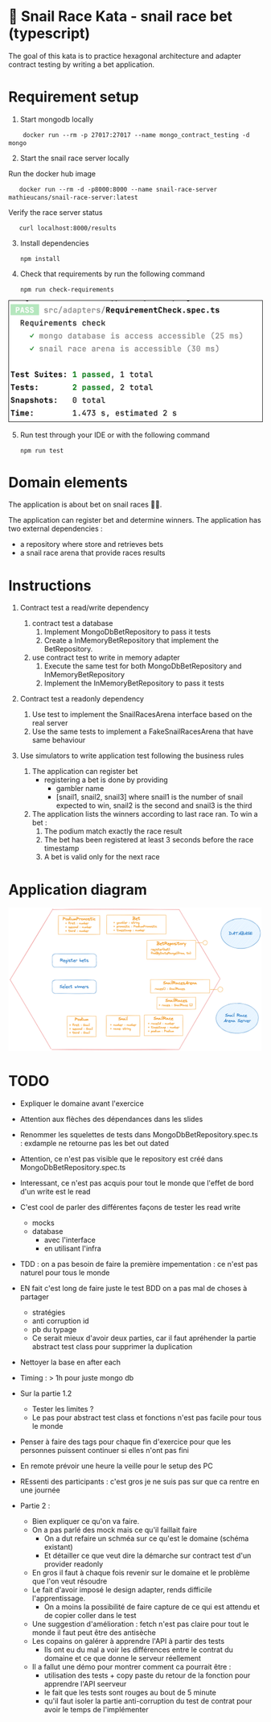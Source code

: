 🐌 Snail Race Kata - snail race bet (typescript)
=====

The goal of this kata is to practice hexagonal architecture and adapter contract testing by
writing a bet application.

# Requirement setup

1. Start mongodb locally

```shell
    docker run --rm -p 27017:27017 --name mongo_contract_testing -d mongo
```

2. Start the snail race server locally

Run the docker hub image 
```shell
   docker run --rm -d -p8000:8000 --name snail-race-server mathieucans/snail-race-server:latest
```

Verify the race server status
```shell
   curl localhost:8000/results
```

3. Install dependencies
   ```shell
   npm install
   ```
4. Check that requirements by run the following command
    ```shell
    npm run check-requirements
    ``` 

<img alt="img.png" src="requirement-checked.png" style="border: Solid 1px"/>

5. Run test through your IDE or with the following command
    ```shell
    npm run test
    ``` 
# Domain elements

The application is about bet on snail races 🐌🏁.

The application can register bet and determine winners.
The application has two external dependencies : 
   - a repository where store and retrieves bets
   - a snail race arena that provide races results

# Instructions

1. Contract test a read/write dependency

   1. contract test a database
      1. Implement MongoDbBetRepository to pass it tests
      2. Create a InMemoryBetRepository that implement the BetRepository.
   2. use contract test to write in memory adapter
      1. Execute the same test for both MongoDbBetRepository and InMemoryBetRepository
      2. Implement the InMemoryBetRepository to pass it tests 

2. Contract test a readonly dependency
   1. Use test to implement the SnailRacesArena interface based on the real server
   2. Use the same tests to implement a FakeSnailRacesArena that have same behaviour

3. Use simulators to write application test following the business rules
   1. The application can register bet
      * registering a bet is done by providing
         * gambler name
         * [snail1, snail2, snail3] where snail1 is the number of snail expected to win, snail2 is the second and snail3 is the third
   2. The application lists the winners according to last race ran. To win a bet :
      1. The podium match exactly the race result
      2. The bet has been registered at least 3 seconds before the race timestamp
      3. A bet is valid only for the next race

# Application diagram

![img.png](SnailRaceBetApplication.png)

# TODO
 - Expliquer le domaine avant l'exercice
 - Attention aux flèches des dépendances dans les slides
 - Renommer les squelettes de tests dans MongoDbBetRepository.spec.ts : exdample ne retourne pas les bet out dated
 - Attention, ce n'est pas visible que le repository est créé dans MongoDbBetRepository.spec.ts
 - Interessant, ce n'est pas acquis pour tout le monde que l'effet de bord d'un write est le read
 - C'est cool de parler des différentes façons de tester les read write
   - mocks
   - database
     - avec l'interface
     - en utilisant l'infra
 - TDD : on a pas besoin de faire la première impementation :  ce n'est pas naturel pour tous le monde
 - EN fait c'est long de faire juste le test BDD on a pas mal de choses à partager
   - stratégies
   - anti corruption id
   - pb du typage 
   - Ce serait mieux d'avoir deux parties, car il faut apréhender la partie abstract test class pour supprimer la duplication
 - Nettoyer la base en after each
 - Timing : > 1h pour juste mongo db
 - Sur la partie 1.2
   - Tester les limites ?
   - Le pas pour abstract test class et fonctions n'est pas facile pour tous le monde 
 - Penser à faire des tags pour chaque fin d'exercice pour que les personnes puissent continuer si elles n'ont pas fini
 - En remote prévoir une heure la veille pour le setup des PC
 - REssenti des participants : c'est gros je ne suis pas sur que ca rentre en une journée

 - Partie 2 :
   - Bien expliquer ce qu'on va faire.
   - On a pas parlé des mock mais ce qu'il faillait faire 
     - On a dut refaire un schméa sur ce qu'est le domaine (schéma existant)
     - Et détailler ce que veut dire la démarche sur contract test d'un provider readonly
   - En gros il faut à chaque fois revenir sur le domaine et le problème que l'on veut résoudre
   - Le fait d'avoir imposé le design adapter, rends difficile l'apprentissage. 
     - On a moins la possibilité de faire capture de ce qui est attendu et de copier coller dans le test
   - Une suggestion d'amélioration : fetch n'est pas claire pour tout le monde il faut peut être des antisèche
   - Les copains on galérer à apprendre l'API à partir des tests
     - Ils ont eu du mal a voir les différences entre le contrat du domaine et ce que donne le serveur réellement
   - Il a fallut une démo pour montrer comment ca pourrait être : 
     - utilisation des tests  + copy paste du retour de la fonction pour apprendre l'API seerveur
     - le fait que les tests sont rouges au bout de 5 minute
     - qu'il faut isoler la partie anti-corruption du test de contrat pour avoir le temps de l'implémenter